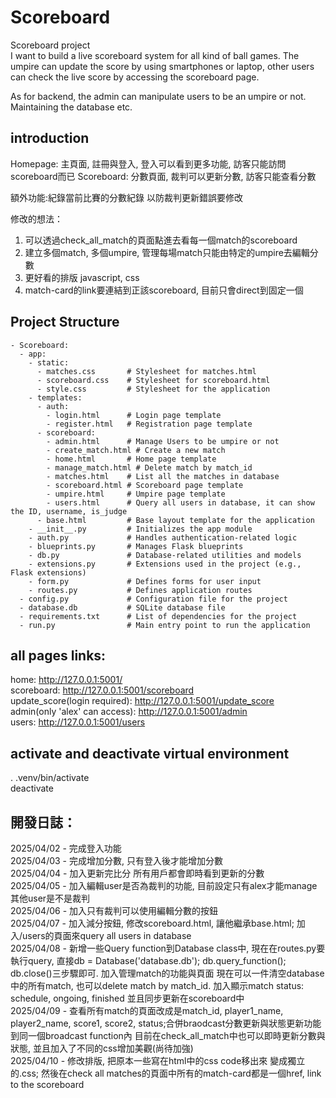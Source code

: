 # Scoreboard
Scoreboard project  
I want to build a live scoreboard system for all kind of ball games. The umpire can 
update the score by using smartphones or laptop, other users can check the live score by accessing 
the scoreboard page.  
  
As for backend, the admin can manipulate users to be an umpire or not. Maintaining the 
database etc.

## introduction
Homepage: 主頁面, 註冊與登入, 登入可以看到更多功能, 訪客只能訪問scoreboard而已
Scoreboard: 分數頁面, 裁判可以更新分數, 訪客只能查看分數

額外功能:紀錄當前比賽的分數紀錄 以防裁判更新錯誤要修改  

修改的想法：
  1. 可以透過check_all_match的頁面點進去看每一個match的scoreboard
  2. 建立多個match, 多個umpire, 管理每場match只能由特定的umpire去編輯分數
  3. 更好看的排版 javascript, css
  4. match-card的link要連結到正該scoreboard, 目前只會direct到固定一個

## Project Structure
```
- Scoreboard:
  - app:
    - static:
      - matches.css       # Stylesheet for matches.html
      - scoreboard.css    # Stylesheet for scoreboard.html
      - style.css         # Stylesheet for the application
    - templates:
      - auth:
        - login.html      # Login page template
        - register.html   # Registration page template
      - scoreboard:
        - admin.html      # Manage Users to be umpire or not
        - create_match.html # Create a new match
        - home.html       # Home page template
        - manage_match.html # Delete match by match_id
        - matches.html    # List all the matches in database
        - scoreboard.html # Scoreboard page template
        - umpire.html     # Umpire page template
        - users.html      # Query all users in database, it can show the ID, username, is_judge
      - base.html         # Base layout template for the application
    - __init__.py         # Initializes the app module
    - auth.py             # Handles authentication-related logic
    - blueprints.py       # Manages Flask blueprints
    - db.py               # Database-related utilities and models
    - extensions.py       # Extensions used in the project (e.g., Flask extensions)
    - form.py             # Defines forms for user input
    - routes.py           # Defines application routes
  - config.py             # Configuration file for the project
  - database.db           # SQLite database file
  - requirements.txt      # List of dependencies for the project
  - run.py                # Main entry point to run the application

```

## all pages links:
home: http://127.0.0.1:5001/  
scoreboard: http://127.0.0.1:5001/scoreboard  
update_score(login required): http://127.0.0.1:5001/update_score  
admin(only 'alex' can access): http://127.0.0.1:5001/admin  
users: http://127.0.0.1:5001/users 

## activate and deactivate virtual environment
. .venv/bin/activate  
deactivate

## 開發日誌：
2025/04/02 - 完成登入功能  
2025/04/03 - 完成增加分數, 只有登入後才能增加分數  
2025/04/04 - 加入更新完比分 所有用戶都會即時看到更新的分數  
2025/04/05 - 加入編輯user是否為裁判的功能, 目前設定只有alex才能manage其他user是不是裁判  
2025/04/06 - 加入只有裁判可以使用編輯分數的按鈕  
2025/04/07 - 加入減分按鈕, 修改scoreboard.html, 讓他繼承base.html; 加入/users的頁面來query all users in database  
2025/04/08 - 新增一些Query function到Database class中, 現在在routes.py要執行query, 直接db = Database('database.db'); db.query_function(); db.close()三步驟即可. 加入管理match的功能與頁面 現在可以一件清空database中的所有match, 也可以delete match by match_id. 加入顯示match status: schedule, ongoing, finished 並且同步更新在scoreboard中  
2025/04/09 - 查看所有match的頁面改成是match_id, player1_name, player2_name, score1, score2, status;合併braodcast分數更新與狀態更新功能到同一個broadcast function內
目前在check_all_match中也可以即時更新分數與狀態, 並且加入了不同的css增加美觀(尚待加強)  
2025/04/10 - 修改排版, 把原本一些寫在html中的css code移出來 變成獨立的.css; 然後在check all matches的頁面中所有的match-card都是一個href, link to the scoreboard  

